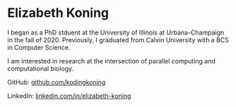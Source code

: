 # Elizabeth Koning

I began as a PhD stduent at the University of Illinois at Urbana-Champaign in the fall of 2020. Previously, I graduated from Calvin University with a BCS in Computer Science.

I am interested in research at the intersection of parallel computing and computational biology.

GitHub: [github.com/kodingkoning](https://github.com/kodingkoning)

LinkedIn: [linkedin.com/in/elizabeth-koning](https://www.linkedin.com/in/elizabeth-koning/)
